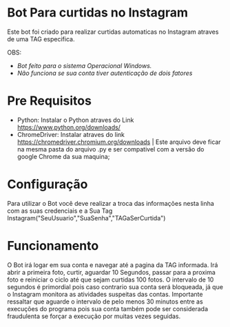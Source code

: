 # Bot Para curtidas no Instagram
Este bot foi criado para realizar curtidas automaticas no Instagram atraves de uma TAG especifica.


OBS: 
  * _Bot feito para o sistema Operacional Windows._
  * _Não funciona se sua conta tiver autenticação de dois fatores_

# Pre Requisitos
  * Python: Instalar o Python atraves do Link https://www.python.org/downloads/
  * ChromeDriver: Instalar atraves do link https://chromedriver.chromium.org/downloads | Este arquivo deve ficar na mesma pasta do arquivo .py e ser compativel com a versão do google Chrome da sua maquina;
  
  
# Configuração
Para utilizar o Bot você deve realizar a troca das informações nesta linha com as suas credenciais e a Sua Tag
Instagram("SeuUsuario","SuaSenha","TAGaSerCurtida")

# Funcionamento
O Bot irá logar em sua conta e navegar até a pagina da TAG informada. Irá abrir a primeira foto, curtir, aguardar 10 Segundos, passar para a proxima foto e reiniciar o ciclo até que sejam curtidas 100 fotos.
O intervalo de 10 segundos é primordial pois caso contrario sua conta será bloqueada, já que o Instagram monitora as atividades suspeitas das contas.
Importante ressaltar que aguarde o intervalo de pelo menos 30 minutos entre as execuções do programa pois sua conta também pode ser considerada fraudulenta se forçar a execução por muitas vezes seguidas.
